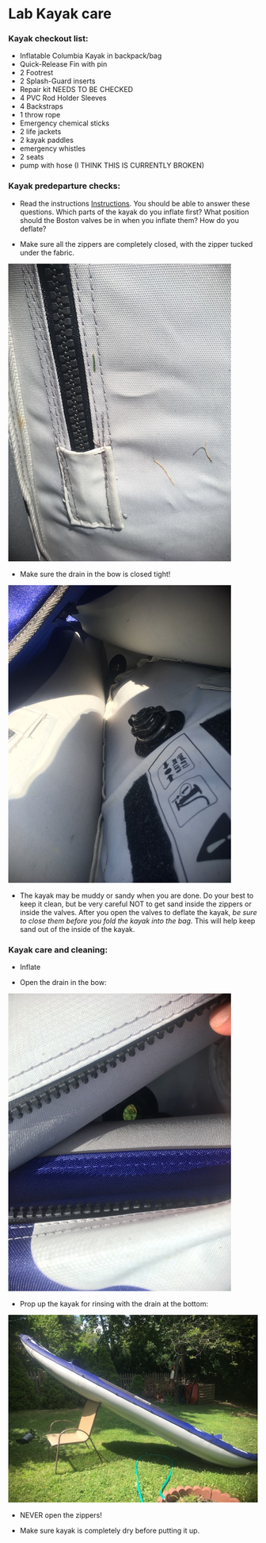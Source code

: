 # Lab Kayak care

### Kayak checkout list:

* Inflatable Columbia Kayak in backpack/bag
* Quick-Release Fin with pin
* 2 Footrest
* 2 Splash-Guard inserts
* Repair kit NEEDS TO BE CHECKED
* 4 PVC Rod Holder Sleeves
* 4 Backstraps
* 1 throw rope
* Emergency chemical sticks
* 2 life jackets
* 2 kayak paddles
* emergency whistles
* 2 seats
* pump with hose (I THINK THIS IS CURRENTLY BROKEN)

 ### Kayak predeparture checks:

* Read the instructions [Instructions](img/kayak_Aquaglide_Manual_2017.pdf). You should be able to answer these questions. Which parts of the kayak do you inflate first? What position should the Boston valves be in when you inflate them? How do you deflate?

* Make sure all the zippers are completely closed, with the zipper tucked under the fabric.

![](img/kayak_zipper2.JPG)

* Make sure the drain in the bow is closed tight!

![](img/kayak_drain_close2.JPG)

* The kayak may be muddy or sandy when you are done. Do your best to keep it clean, but be very careful NOT to get sand inside the zippers or inside the valves. After you open the valves to deflate the kayak, *be sure to close them before you fold the kayak into the bag.* This will help keep sand out of the inside of the kayak.

### Kayak care and cleaning:

* Inflate

* Open the drain in the bow:

![](img/kayak_drain_close.JPG)

* Prop up the kayak for rinsing with the drain at the bottom: 

![](img/kayak_drain.JPG)

* NEVER open the zippers!

* Make sure kayak is completely dry before putting it up.
